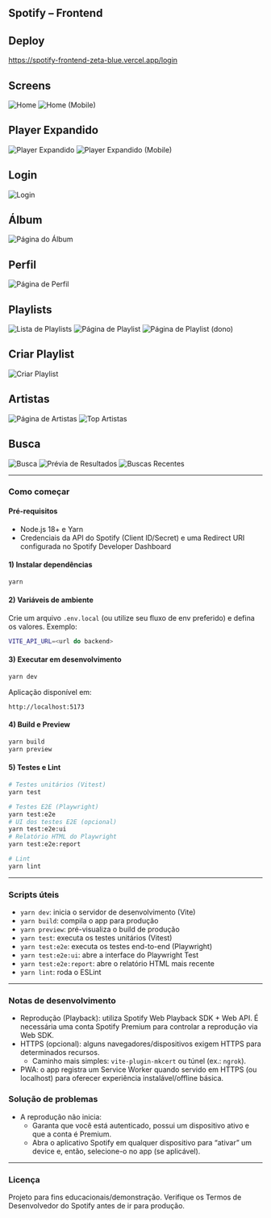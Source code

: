 ## Spotify – Frontend

## Deploy

https://spotify-frontend-zeta-blue.vercel.app/login

## Screens

![Home](screens/home.png)
![Home (Mobile)](screens/home-mobile.png)

## Player Expandido

![Player Expandido](screens/expandenplayer.png)
![Player Expandido (Mobile)](screens/expandedplayer-mobile.png)

## Login
![Login](screens/Login.jpg)

## Álbum

![Página do Álbum](screens/album-page.png)

## Perfil

![Página de Perfil](screens/profile-page.png)

## Playlists

![Lista de Playlists](screens/playlist-page.png)
![Página de Playlist](screens/playlit-page.png)
![Página de Playlist (dono)](screens/playlist-ownder-page.png)

## Criar Playlist

![Criar Playlist](screens/create-playlist.png)

## Artistas

![Página de Artistas](screens/artistas-page.png)
![Top Artistas](screens/top-artistas.png)

## Busca

![Busca](screens/buscar.png)
![Prévia de Resultados](screens/results-preview.png)
![Buscas Recentes](screens/buscas-recentes.png)

---

### Como começar

#### Pré-requisitos

- Node.js 18+ e Yarn
- Credenciais da API do Spotify (Client ID/Secret) e uma Redirect URI configurada no Spotify Developer Dashboard

#### 1) Instalar dependências

```bash
yarn
```

#### 2) Variáveis de ambiente

Crie um arquivo `.env.local` (ou utilize seu fluxo de env preferido) e defina os valores. Exemplo:

```bash
VITE_API_URL=<url do backend>
```

#### 3) Executar em desenvolvimento

```bash
yarn dev
```

Aplicação disponível em:

```
http://localhost:5173
```

#### 4) Build e Preview

```bash
yarn build
yarn preview
```

#### 5) Testes e Lint

```bash
# Testes unitários (Vitest)
yarn test

# Testes E2E (Playwright)
yarn test:e2e
# UI dos testes E2E (opcional)
yarn test:e2e:ui
# Relatório HTML do Playwright
yarn test:e2e:report

# Lint
yarn lint
```

---

### Scripts úteis

- `yarn dev`: inicia o servidor de desenvolvimento (Vite)
- `yarn build`: compila o app para produção
- `yarn preview`: pré-visualiza o build de produção
- `yarn test`: executa os testes unitários (Vitest)
- `yarn test:e2e`: executa os testes end-to-end (Playwright)
- `yarn test:e2e:ui`: abre a interface do Playwright Test
- `yarn test:e2e:report`: abre o relatório HTML mais recente
- `yarn lint`: roda o ESLint

---

### Notas de desenvolvimento

- Reprodução (Playback): utiliza Spotify Web Playback SDK + Web API. É necessária uma conta Spotify Premium para controlar a reprodução via Web SDK.
- HTTPS (opcional): alguns navegadores/dispositivos exigem HTTPS para determinados recursos.
  - Caminho mais simples: `vite-plugin-mkcert` ou túnel (ex.: `ngrok`).
- PWA: o app registra um Service Worker quando servido em HTTPS (ou localhost) para oferecer experiência instalável/offline básica.

### Solução de problemas

- A reprodução não inicia:
  - Garanta que você está autenticado, possui um dispositivo ativo e que a conta é Premium.
  - Abra o aplicativo Spotify em qualquer dispositivo para “ativar” um device e, então, selecione-o no app (se aplicável).

---

### Licença

Projeto para fins educacionais/demonstração. Verifique os Termos de Desenvolvedor do Spotify antes de ir para produção.
